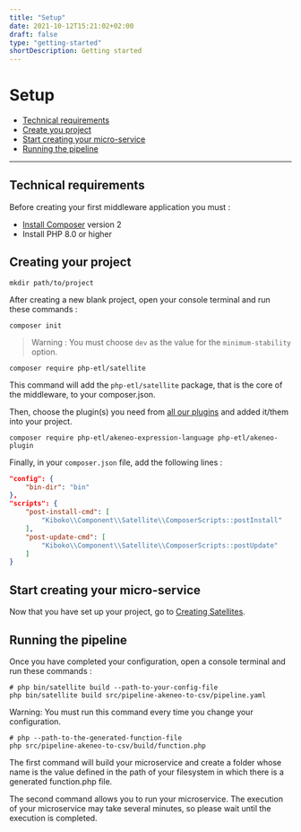 ```yaml
---
title: "Setup"
date: 2021-10-12T15:21:02+02:00
draft: false
type: "getting-started"
shortDescription: Getting started
---
```


# Setup

- [Technical requirements](#technical-requirements)
- [Create you project](#creating-your-project)
- [Start creating your micro-service](#start-creating-your-micro-service)
- [Running the pipeline](#running-the-pipeline)
    
---

## Technical requirements

Before creating your first middleware application you must :

- [Install Composer](https://getcomposer.org/download/) version 2
- Install PHP 8.0 or higher

## Creating your project

```shell
mkdir path/to/project
```

After creating a new blank project, open your console terminal and run these commands :

```shell
composer init
```

> Warning : You must choose `dev` as the value for the `minimum-stability` option.

```shell
composer require php-etl/satellite
```

This command will add the `php-etl/satellite` package, that is the core of the middleware, to your composer.json.

Then, choose the plugin(s) you need from [all our plugins](../../connectivity) and added it/them into your project.

```shell
composer require php-etl/akeneo-expression-language php-etl/akeneo-plugin
```

Finally, in your `composer.json` file, add the following lines :

```json
"config": {
    "bin-dir": "bin"
},
"scripts": {
    "post-install-cmd": [
        "Kiboko\\Component\\Satellite\\ComposerScripts::postInstall"
    ],
    "post-update-cmd": [
        "Kiboko\\Component\\Satellite\\ComposerScripts::postUpdate"
    ]
}
```

## Start creating your micro-service

Now that you have set up your project, go to [Creating Satellites](../satellite).

## Running the pipeline

Once you have completed your configuration, open a console terminal and run these commands :

```shell
# php bin/satellite build --path-to-your-config-file
php bin/satellite build src/pipeline-akeneo-to-csv/pipeline.yaml
```

Warning: You must run this command every time you change your configuration. 

```shell
# php --path-to-the-generated-function-file
php src/pipeline-akeneo-to-csv/build/function.php
```

The first command will build your microservice and create a folder whose name is the value defined in the path of your
filesystem in which there is a generated function.php file.

The second command allows you to run your microservice. The execution of your microservice may take several minutes, 
so please wait until the execution is completed.
